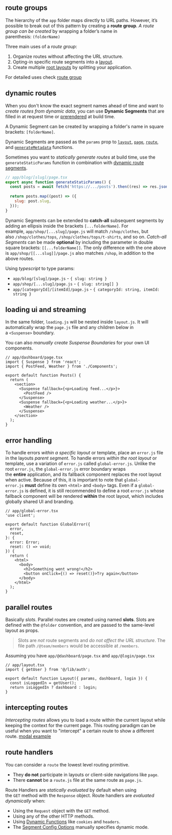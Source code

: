 ## route groups
The hierarchy of the `app` folder maps directly to URL paths. However, it’s possible to break out of this pattern by creating a **route group**. *A route group can be created* by wrapping a folder’s name in parenthesis: `(folderName)`

Three main uses of a *route group*:
1. Organize routes without affecting the URL structure.
2. Opting-in specific route segments into a [layout](https://nextjs.org/docs/app/building-your-application/routing/pages-and-layouts).
3. Create multiple [root layouts](https://nextjs.org/docs/app/building-your-application/routing/pages-and-layouts#root-layout) by splitting your application.

For detailed uses check [route group](https://nextjs.org/docs/app/building-your-application/routing/route-groups)

## dynamic routes
When you don't know the exact segment names ahead of time and want to *create routes from dynamic data*, you can use **Dynamic Segments** that are filled in at request time or [prerendered](https://nextjs.org/docs/app/building-your-application/routing/dynamic-routes#generating-static-params) at build time.

A Dynamic Segment can be created by wrapping a folder's name in square brackets: `[folderName]`.

Dynamic Segments are passed as the `params` prop to [`layout`](https://nextjs.org/docs/app/api-reference/file-conventions/layout), [`page`](https://nextjs.org/docs/app/api-reference/file-conventions/page), [`route`](https://nextjs.org/docs/app/building-your-application/routing/router-handlers), and [`generateMetadata`](https://nextjs.org/docs/app/api-reference/file-conventions/metadata#generatemetadata) functions.

Sometimes you want to *statically generate routes* at build time, use the `generateStaticParams` function in combination with [dynamic route segments](https://nextjs.org/docs/app/building-your-application/routing/defining-routes#dynamic-segments).
```js
// app/blog/[slug]/page.tsx
export async function generateStaticParams() {
  const posts = await fetch('https://.../posts').then((res) => res.json());
 
  return posts.map((post) => ({
    slug: post.slug,
  }));
}
```

Dynamic Segments can be extended to **catch-all** subsequent segments by adding an ellipsis inside the brackets `[...folderName]`.
For example, `app/shop/[...slug]/page.js` will match `/shop/clothes`, but also `/shop/clothes/tops`, `/shop/clothes/tops/t-shirts`, and so on.
*Catch-all Segments* can be made **optional** by including the parameter in double square brackets: `[[...folderName]]`. The only difference with the one above is `app/shop/[[...slug]]/page.js` also matches `/shop`, in addition to the above routes.

Using *typescript* to type params:
- `app/blog/[slug]/page.js` - `{ slug: string }`
- `app/shop/[...slug]/page.js` - `{ slug: string[] }`
- `app/[categoryId]/[itemId]/page.js` - `{ categoryId: string, itemId: string }`

## loading ui and streaming
In the same folder, `loading.js` will be nested inside `layout.js`. It will automatically wrap the `page.js` file and any children below in a `<Suspense>` boundary.

You can also *manually create Suspense Boundaries* for your own UI components.
```tsx
// app/dashboard/page.tsx
import { Suspense } from 'react';
import { PostFeed, Weather } from './Components';
 
export default function Posts() {
  return (
    <section>
      <Suspense fallback={<p>Loading feed...</p>}>
        <PostFeed />
      </Suspense>
      <Suspense fallback={<p>Loading weather...</p>}>
        <Weather />
      </Suspense>
    </section>
  );
}
```

## error handling
To handle errors *within a specific layout* or template, place an `error.js` file in the layouts *parent segment*.
To handle errors *within the root layout* or template, use a variation of `error.js` called `global-error.js`. 
Unlike the root `error.js`, the `global-error.js` error boundary wraps the **entire** application, and its fallback component replaces the root layout when active. Because of this, it is important to note that `global-error.js` **must** define its own `<html>` and `<body>` tags.
Even if a `global-error.js` is defined, it is still recommended to define a root `error.js` whose fallback component will be rendered **within** the root layout, which includes globally shared UI and branding.
```tsx
// app/global-error.tsx
'use client';
 
export default function GlobalError({
  error,
  reset,
}: {
  error: Error;
  reset: () => void;
}) {
  return (
    <html>
      <body>
        <h2>Something went wrong!</h2>
        <button onClick={() => reset()}>Try again</button>
      </body>
    </html>
  );
}
```

## parallel routes
Basically *slots*. Parallel routes are created using named **slots**. Slots are defined with the `@folder` convention, and are passed to the same-level layout as props.
> Slots are _not_ route segments and _do not affect the URL structure_. The file path `/@team/members` would be accessible at `/members`.

Assuming you have `app/@dashboard/page.tsx` and `app/@login/page.tsx`
```tsx
// app/layout.tsx
import { getUser } from '@/lib/auth';
 
export default function Layout({ params, dashboard, login }) {
  const isLoggedIn = getUser();
  return isLoggedIn ? dashboard : login;
}
```

## intercepting routes
*Intercepting routes* allows you to load a route within the current layout while keeping the context for the current page. This routing paradigm can be useful when you want to "intercept" a certain route to show a different route.
[modal example](https://github.com/vercel-labs/nextgram)

## route handlers
You can consider a `route` the lowest level routing primitive.
- They **do not** participate in layouts or client-side navigations like `page`.
- There **cannot** be a `route.js` file at the same route as `page.js`.

Route Handlers are _statically evaluated_ by default when using the `GET` method with the `Response` object.
Route handlers are *evaluated dynamically* when:
-   Using the `Request` object with the `GET` method.
-   Using any of the other HTTP methods.
-   Using [Dynamic Functions](https://nextjs.org/docs/app/building-your-application/routing/router-handlers#dynamic-functions) like `cookies` and `headers`.
-   The [Segment Config Options](https://nextjs.org/docs/app/building-your-application/routing/router-handlers#segment-config-options) manually specifies dynamic mode.
